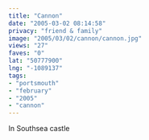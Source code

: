 ```yaml
---
title: "Cannon"
date: "2005-03-02 08:14:58"
privacy: "friend & family"
image: "2005/03/02/cannon/cannon.jpg"
views: "27"
faves: "0"
lat: "50777900"
lng: "-1089137"
tags:
- "portsmouth"
- "february"
- "2005"
- "cannon"
---
```

In Southsea castle

